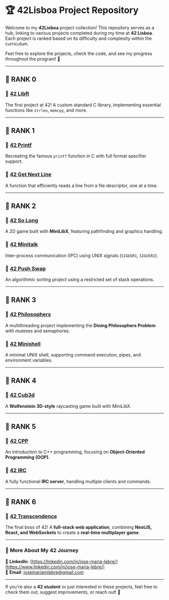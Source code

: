 # 🏆 42Lisboa Project Repository  

Welcome to my **42Lisboa** project collection! This repository serves as a hub, linking to various projects completed during my time at **42 Lisboa**. Each project is ranked based on its difficulty and complexity within the curriculum.  

Feel free to explore the projects, check the code, and see my progress throughout the program! 🚀  

---

## 🏅 RANK 0  
### 🔹 [42 Libft](https://github.com/your-username/42libft)  
The first project at 42! A custom standard C library, implementing essential functions like `strlen`, `memcpy`, and more.  

---

## 🏅 RANK 1  
### 🔹 [42 Printf](https://github.com/your-username/42Printf)  
Recreating the famous `printf` function in C with full format specifier support.  

### 🔹 [42 Get Next Line](https://github.com/your-username/42Get_Next_Line)  
A function that efficiently reads a line from a file descriptor, one at a time.  

---

## 🏅 RANK 2  
### 🔹 [42 So Long](https://github.com/your-username/42So_Long)  
A 2D game built with **MiniLibX**, featuring pathfinding and graphics handling.  

### 🔹 [42 Minitalk](https://github.com/your-username/42Minitalk)  
Inter-process communication (IPC) using UNIX signals (`SIGUSR1`, `SIGUSR2`).  

### 🔹 [42 Push Swap](https://github.com/your-username/42Push_Swap)  
An algorithmic sorting project using a restricted set of stack operations.  

---

## 🏅 RANK 3  
### 🔹 [42 Philosophers](https://github.com/your-username/42Philosophers)  
A multithreading project implementing the **Dining Philosophers Problem** with mutexes and semaphores.  

### 🔹 [42 Minishell](https://github.com/your-username/42Minishell)  
A minimal UNIX shell, supporting command execution, pipes, and environment variables.  

---

## 🏅 RANK 4  
### 🔹 [42 Cub3d](https://github.com/your-username/42Cub3d)  
A **Wolfenstein 3D-style** raycasting game built with MiniLibX.  

---

## 🏅 RANK 5  
### 🔹 [42 CPP](https://github.com/your-username/42CPP)  
An introduction to C++ programming, focusing on **Object-Oriented Programming (OOP)**.  

### 🔹 [42 IRC](https://github.com/your-username/42IRC)  
A fully functional **IRC server**, handling multiple clients and commands.  

---

## 🏅 RANK 6  
### 🔹 [42 Transcendence](https://github.com/your-username/42Transcendence)  
The final boss of 42! A **full-stack web application**, combining **NestJS, React, and WebSockets** to create a **real-time multiplayer game**.  

---

### 🔗 **More About My 42 Journey**  
💼 **LinkedIn**: [https://linkedin.com/in/jose-maria-lebre/](https://www.linkedin.com/in/jose-maria-lebre/)  
📧 **Email**: josemariamlebre@gmail.com  

---

If you're also a **42 student** or just interested in these projects, feel free to check them out, suggest improvements, or reach out! 🚀  
